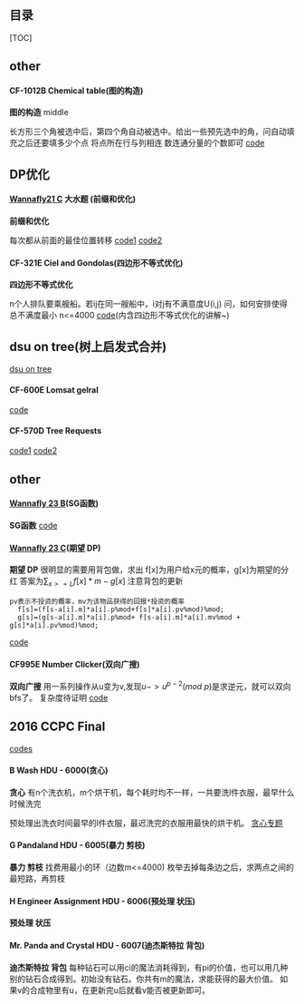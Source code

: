 ## 目录

[TOC]
## other

#### CF-1012B Chemical table(图的构造)
**图的构造** middle

长方形三个角被选中后，第四个角自动被选中。给出一些预先选中的角，问自动填充之后还要填多少个点
将点所在行与列相连 数连通分量的个数即可
[code](https://github.com/RandomVar/ACM/blob/master/cf%E6%9D%82%E9%A2%98/1012BChemicaltable(%E5%9B%BE%E7%9A%84%E6%9E%84%E9%80%A0).cpp)


## DP优化

#### [Wannafly21 C](https://www.nowcoder.com/acm/contest/159/C) 大水题 (前缀和优化)
**前缀和优化**

每次都从前面的最佳位置转移
[code1](https://github.com/RandomVar/ACM/blob/master/%E4%B8%93%E9%A2%98%E5%90%88%E9%9B%86/dp%E4%BC%98%E5%8C%96/%E5%A4%A7%E6%B0%B4%E9%A2%98.cpp)
[code2](https://github.com/RandomVar/ACM/blob/master/%E4%B8%93%E9%A2%98%E5%90%88%E9%9B%86/dp%E4%BC%98%E5%8C%96/%E5%A4%A7%E6%B0%B4%E9%A2%982.cpp)

#### CF-321E Ciel and Gondolas(四边形不等式优化)
**四边形不等式优化**

n个人排队要乘艘船。若ij在同一艘船中，i对j有不满意度U(i,j)
问，如何安排使得总不满度最小 n<=4000
[code](https://github.com/RandomVar/ACM/blob/master/cf%E6%9D%82%E9%A2%98/321E(dp%E4%BC%98%E5%8C%96).cpp)(内含四边形不等式优化的讲解~)

## dsu on tree(树上启发式合并)
[dsu on tree](http://codeforces.com/blog/entry/44351)

#### CF-600E Lomsat gelral
[code](https://github.com/RandomVar/ACM/blob/master/%E4%B8%93%E9%A2%98%E5%90%88%E9%9B%86/%E6%95%B0%E6%8D%AE%E7%BB%93%E6%9E%84/CF600ELomsat%20gelral(dsu%20on%20tree).cpp)


#### CF-570D Tree Requests
[code1](https://github.com/RandomVar/ACM/blob/master/%E4%B8%93%E9%A2%98%E5%90%88%E9%9B%86/%E6%95%B0%E6%8D%AE%E7%BB%93%E6%9E%84/cf570D.%20Tree%20Requests.cpp)
[code2](https://github.com/RandomVar/ACM/blob/master/%E4%B8%93%E9%A2%98%E5%90%88%E9%9B%86/%E6%95%B0%E6%8D%AE%E7%BB%93%E6%9E%84/cf570d.cpp)


## other

#### [Wannafly 23 B](https://www.nowcoder.com/acm/contest/161/B)(SG函数)
**SG函数**
[code](https://github.com/RandomVar/ACM/blob/master/Contests/nowcoder/8.31%20wannafly/b.cpp)

#### [Wannafly 23 C](https://www.nowcoder.com/acm/contest/161/C)(期望 DP)
**期望 DP**
很明显的需要用背包做，求出
f[x]为用户给x元的概率，g[x]为期望的分红
答案为$\sum_{x>=L}f[x]*m-g[x]$
注意背包的更新
```
pv表示不投资的概率，mv为该物品获得的回报*投资的概率
  f[s]=(f[s-a[i].m]*a[i].p%mod+f[s]*a[i].pv%mod)%mod;
  g[s]=(g[s-a[i].m]*a[i].p%mod+ f[s-a[i].m]*a[i].mv%mod + g[s]*a[i].pv%mod)%mod;
```
[code](https://github.com/RandomVar/ACM/blob/master/Contests/nowcoder/8.31%20wannafly/c.cpp)

#### CF995E Number Clicker(双向广搜)
**双向广搜**
用一系列操作从u变为v,发现$u->u^{p-2}(mod\ p)$是求逆元，就可以双向bfs了。
复杂度待证明
[code](https://github.com/RandomVar/ACM/blob/master/cf%E6%9D%82%E9%A2%98/995eNumber%20Clicker(%E5%8F%8C%E5%90%91BFS)%20.cpp)

## 2016 CCPC Final
[codes](https://github.com/RandomVar/ACM/tree/master/Contests/%E5%8C%BA%E5%9F%9F%E8%B5%9B/2016ccpcfinal)
#### B Wash HDU - 6000(贪心)
**贪心** 
有n个洗衣机，m个烘干机，每个耗时均不一样，一共要洗l件衣服，最早什么时候洗完

预处理出洗衣时间最早的l件衣服，最迟洗完的衣服用最快的烘干机。
[贪心专题](https://www.zybuluo.com/weiers/note/1224238)


#### G Pandaland HDU - 6005(暴力 剪枝)
**暴力 剪枝**
找费用最小的环（边数m<=4000)
枚举去掉每条边之后，求两点之间的最短路，再剪枝

#### H Engineer Assignment HDU - 6006(预处理 状压)
**预处理 状压**

####  Mr. Panda and Crystal HDU - 6007(迪杰斯特拉 背包)
**迪杰斯特拉 背包**
每种钻石可以用ci的魔法消耗得到，有pi的价值，也可以用几种别的钻石合成得到。初始没有钻石。你共有m的魔法，求能获得的最大价值。
如果v的合成物里有u，在更新完u后就看v能否被更新即可。

